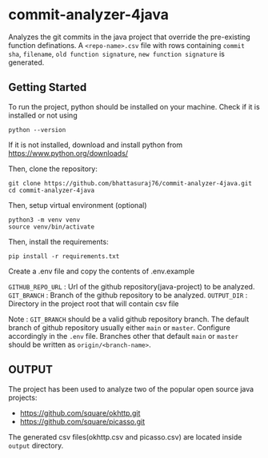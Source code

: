 # commit-analyzer-4java
Analyzes the git commits in the java project that override the pre-existing function definations.
A `<repo-name>.csv` file with rows containing `commit sha`, `filename`, `old function signature`, `new function signature`
is generated.

## Getting Started

To run the project, python should be installed on your machine. 
Check if it is installed or not using 
 ```
 python --version
 ```

If it is not installed, download and install python from https://www.python.org/downloads/

Then, clone the repository:

````
git clone https://github.com/bhattasuraj76/commit-analyzer-4java.git
cd commit-analyzer-4java
````

Then, setup virtual environment (optional)
```
python3 -m venv venv
source venv/bin/activate
````

Then, install the requirements:
```
pip install -r requirements.txt
```

Create a .env file and copy the contents of .env.example


`GITHUB_REPO_URL` : Url of the github repository(java-project) to be analyzed.
`GIT_BRANCH` : Branch of the github repository to be analyzed.
`OUTPUT_DIR` : Directory in the project root that will contain csv file


Note : `GIT_BRANCH` should be a valid github repository branch. The default branch of github repository usually either `main` or `master`. Configure accordingly in the `.env` file. Branches other that default `main` or `master` should be written as `origin/<branch-name>`.


## OUTPUT
The project has been used to analyze two of the popular open source java projects: 
- https://github.com/square/okhttp.git
- https://github.com/square/picasso.git

The generated csv files(okhttp.csv and picasso.csv) are located inside `output` directory.